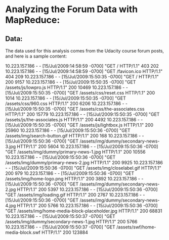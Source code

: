 # Analyzing the Forum Data with MapReduce:

## Data:
The data used for this analysis comes from the Udacity course forum posts, and here is a sample content:

10.223.157.186 - - [15/Jul/2009:14:58:59 -0700] "GET / HTTP/1.1" 403 202
10.223.157.186 - - [15/Jul/2009:14:58:59 -0700] "GET /favicon.ico HTTP/1.1" 404 209
10.223.157.186 - - [15/Jul/2009:15:50:35 -0700] "GET / HTTP/1.1" 200 9157
10.223.157.186 - - [15/Jul/2009:15:50:35 -0700] "GET /assets/js/lowpro.js HTTP/1.1" 200 10469
10.223.157.186 - - [15/Jul/2009:15:50:35 -0700] "GET /assets/css/reset.css HTTP/1.1" 200 1014
10.223.157.186 - - [15/Jul/2009:15:50:35 -0700] "GET /assets/css/960.css HTTP/1.1" 200 6206
10.223.157.186 - - [15/Jul/2009:15:50:35 -0700] "GET /assets/css/the-associates.css HTTP/1.1" 200 15779
10.223.157.186 - - [15/Jul/2009:15:50:35 -0700] "GET /assets/js/the-associates.js HTTP/1.1" 200 4492
10.223.157.186 - - [15/Jul/2009:15:50:35 -0700] "GET /assets/js/lightbox.js HTTP/1.1" 200 25960
10.223.157.186 - - [15/Jul/2009:15:50:36 -0700] "GET /assets/img/search-button.gif HTTP/1.1" 200 168
10.223.157.186 - - [15/Jul/2009:15:50:36 -0700] "GET /assets/img/dummy/secondary-news-3.jpg HTTP/1.1" 200 5604
10.223.157.186 - - [15/Jul/2009:15:50:36 -0700] "GET /assets/img/dummy/primary-news-1.jpg HTTP/1.1" 200 10556
10.223.157.186 - - [15/Jul/2009:15:50:36 -0700] "GET /assets/img/dummy/primary-news-2.jpg HTTP/1.1" 200 9925
10.223.157.186 - - [15/Jul/2009:15:50:36 -0700] "GET /assets/img/closelabel.gif HTTP/1.1" 200 979
10.223.157.186 - - [15/Jul/2009:15:50:36 -0700] "GET /assets/img/home-logo.png HTTP/1.1" 200 3892
10.223.157.186 - - [15/Jul/2009:15:50:36 -0700] "GET /assets/img/dummy/secondary-news-2.jpg HTTP/1.1" 200 5397
10.223.157.186 - - [15/Jul/2009:15:50:36 -0700] "GET /assets/img/loading.gif HTTP/1.1" 200 2767
10.223.157.186 - - [15/Jul/2009:15:50:36 -0700] "GET /assets/img/dummy/secondary-news-4.jpg HTTP/1.1" 200 5766
10.223.157.186 - - [15/Jul/2009:15:50:36 -0700] "GET /assets/img/home-media-block-placeholder.jpg HTTP/1.1" 200 68831
10.223.157.186 - - [15/Jul/2009:15:50:37 -0700] "GET /assets/img/dummy/secondary-news-1.jpg HTTP/1.1" 200 5766
10.223.157.186 - - [15/Jul/2009:15:50:37 -0700] "GET /assets/swf/home-media-block.swf HTTP/1.1" 200 123884
